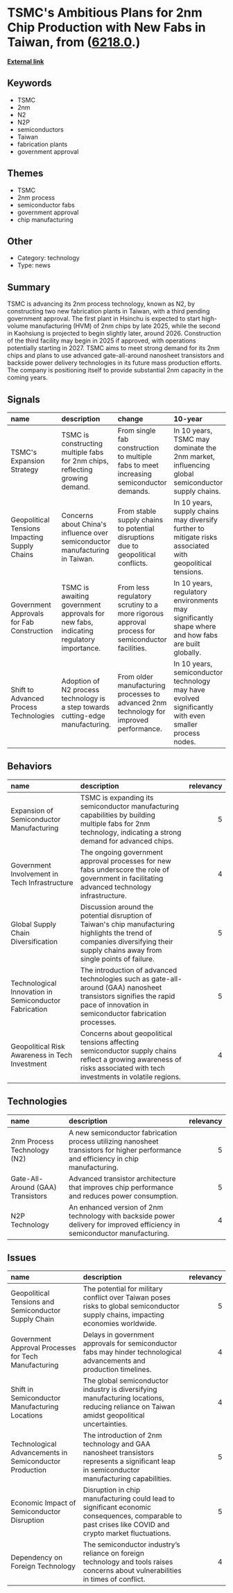 # __TSMC's Ambitious Plans for 2nm Chip Production with New Fabs in Taiwan__, from ([6218.0](https://kghosh.substack.com/p/6218.0).)

__[External link](https://www.anandtech.com/show/21241/tsmc-2nm-update-two-fabs-in-construction-one-awaiting-government-approval)__



## Keywords

* TSMC
* 2nm
* N2
* N2P
* semiconductors
* Taiwan
* fabrication plants
* government approval

## Themes

* TSMC
* 2nm process
* semiconductor fabs
* government approval
* chip manufacturing

## Other

* Category: technology
* Type: news

## Summary

TSMC is advancing its 2nm process technology, known as N2, by constructing two new fabrication plants in Taiwan, with a third pending government approval. The first plant in Hsinchu is expected to start high-volume manufacturing (HVM) of 2nm chips by late 2025, while the second in Kaohsiung is projected to begin slightly later, around 2026. Construction of the third facility may begin in 2025 if approved, with operations potentially starting in 2027. TSMC aims to meet strong demand for its 2nm chips and plans to use advanced gate-all-around nanosheet transistors and backside power delivery technologies in its future mass production efforts. The company is positioning itself to provide substantial 2nm capacity in the coming years.

## Signals

| name                                          | description                                                                           | change                                                                                          | 10-year                                                                                                   | driving-force                                                                                                |   relevancy |
|:----------------------------------------------|:--------------------------------------------------------------------------------------|:------------------------------------------------------------------------------------------------|:----------------------------------------------------------------------------------------------------------|:-------------------------------------------------------------------------------------------------------------|------------:|
| TSMC's Expansion Strategy                     | TSMC is constructing multiple fabs for 2nm chips, reflecting growing demand.          | From single fab construction to multiple fabs to meet increasing semiconductor demands.         | In 10 years, TSMC may dominate the 2nm market, influencing global semiconductor supply chains.            | The rising demand for advanced semiconductor technology from various industries.                             |           4 |
| Geopolitical Tensions Impacting Supply Chains | Concerns about China's influence over semiconductor manufacturing in Taiwan.          | From stable supply chains to potential disruptions due to geopolitical conflicts.               | In 10 years, supply chains may diversify further to mitigate risks associated with geopolitical tensions. | Global companies are seeking to reduce dependency on Taiwan amidst rising China tensions.                    |           5 |
| Government Approvals for Fab Construction     | TSMC is awaiting government approvals for new fabs, indicating regulatory importance. | From less regulatory scrutiny to a more rigorous approval process for semiconductor facilities. | In 10 years, regulatory environments may significantly shape where and how fabs are built globally.       | Governments are increasingly involved in technology infrastructure decisions for national security.          |           3 |
| Shift to Advanced Process Technologies        | Adoption of N2 process technology is a step towards cutting-edge manufacturing.       | From older manufacturing processes to advanced 2nm technology for improved performance.         | In 10 years, semiconductor technology may have evolved significantly with even smaller process nodes.     | The continuous push for more efficient and powerful semiconductor devices drives technological advancements. |           4 |

## Behaviors

| name                                                  | description                                                                                                                                                                      |   relevancy |
|:------------------------------------------------------|:---------------------------------------------------------------------------------------------------------------------------------------------------------------------------------|------------:|
| Expansion of Semiconductor Manufacturing              | TSMC is expanding its semiconductor manufacturing capabilities by building multiple fabs for 2nm technology, indicating a strong demand for advanced chips.                      |           5 |
| Government Involvement in Tech Infrastructure         | The ongoing government approval processes for new fabs underscore the role of government in facilitating advanced technology infrastructure.                                     |           4 |
| Global Supply Chain Diversification                   | Discussion around the potential disruption of Taiwan's chip manufacturing highlights the trend of companies diversifying their supply chains away from single points of failure. |           5 |
| Technological Innovation in Semiconductor Fabrication | The introduction of advanced technologies such as gate-all-around (GAA) nanosheet transistors signifies the rapid pace of innovation in semiconductor fabrication processes.     |           5 |
| Geopolitical Risk Awareness in Tech Investment        | Concerns about geopolitical tensions affecting semiconductor supply chains reflect a growing awareness of risks associated with tech investments in volatile regions.            |           4 |

## Technologies

| name                              | description                                                                                                                          |   relevancy |
|:----------------------------------|:-------------------------------------------------------------------------------------------------------------------------------------|------------:|
| 2nm Process Technology (N2)       | A new semiconductor fabrication process utilizing nanosheet transistors for higher performance and efficiency in chip manufacturing. |           5 |
| Gate-All-Around (GAA) Transistors | Advanced transistor architecture that improves chip performance and reduces power consumption.                                       |           5 |
| N2P Technology                    | An enhanced version of 2nm technology with backside power delivery for improved efficiency in semiconductor manufacturing.           |           4 |

## Issues

| name                                                   | description                                                                                                                                            |   relevancy |
|:-------------------------------------------------------|:-------------------------------------------------------------------------------------------------------------------------------------------------------|------------:|
| Geopolitical Tensions and Semiconductor Supply Chain   | The potential for military conflict over Taiwan poses risks to global semiconductor supply chains, impacting economies worldwide.                      |           5 |
| Government Approval Processes for Tech Manufacturing   | Delays in government approvals for semiconductor fabs may hinder technological advancements and production timelines.                                  |           4 |
| Shift in Semiconductor Manufacturing Locations         | The global semiconductor industry is diversifying manufacturing locations, reducing reliance on Taiwan amidst geopolitical uncertainties.              |           4 |
| Technological Advancements in Semiconductor Production | The introduction of 2nm technology and GAA nanosheet transistors represents a significant leap in semiconductor manufacturing capabilities.            |           5 |
| Economic Impact of Semiconductor Disruption            | Disruption in chip manufacturing could lead to significant economic consequences, comparable to past crises like COVID and crypto market fluctuations. |           5 |
| Dependency on Foreign Technology                       | The semiconductor industry’s reliance on foreign technology and tools raises concerns about vulnerabilities in times of conflict.                      |           4 |